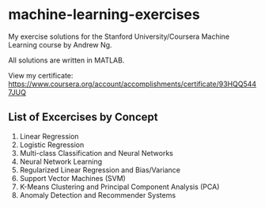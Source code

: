 # machine-learning-exercises

My exercise solutions for the Stanford University/Coursera Machine Learning course by Andrew Ng.

All solutions are written in MATLAB.

View my certificate: https://www.coursera.org/account/accomplishments/certificate/93HQQ5447JUQ

## List of Excercises by Concept

1. Linear Regression 
2. Logistic Regression
3. Multi-class Classification and Neural Networks
4. Neural Network Learning
5. Regularized Linear Regression and Bias/Variance
6. Support Vector Machines (SVM)
7. K-Means Clustering and Principal Component Analysis (PCA)
8. Anomaly Detection and Recommender Systems
